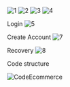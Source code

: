 ![1](https://user-images.githubusercontent.com/83319306/156959307-c34c9782-5d91-40d7-bcd1-842ee049b98a.png)
![2](https://user-images.githubusercontent.com/83319306/156959315-03817b78-b368-4559-a380-9ec22cfda52e.png)
![3](https://user-images.githubusercontent.com/83319306/156959320-fc24ae36-2c89-47d9-ba6d-54fc6ecf6cff.png)
![4](https://user-images.githubusercontent.com/83319306/156959321-d0e874ef-d0c8-4d5a-a5ed-d0f791fdc6b1.png)


Login
![5](https://user-images.githubusercontent.com/83319306/156959335-1aad905c-881d-4b34-8974-7aa90b22019e.png)


Create Account
![7](https://user-images.githubusercontent.com/83319306/156959362-d1d39939-039a-4726-b816-9e3579a62d31.png)


Recovery
![8](https://user-images.githubusercontent.com/83319306/156959376-db5cd567-9c00-4c68-9a7e-83158f4741e0.png)

Code structure

![CodeEcommerce](https://user-images.githubusercontent.com/83319306/156959418-9c9b1aec-15bc-4810-bc21-6fb07c769465.png)



